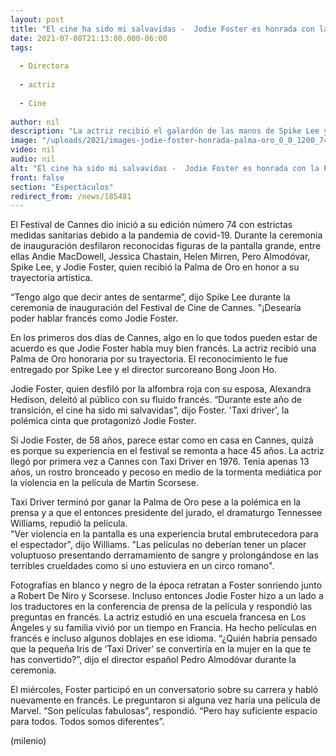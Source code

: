 ```yaml
---
layout: post
title: "El cine ha sido mi salvavidas -  Jodie Foster es honrada con la Palma de Oro en Cannes"
date: 2021-07-08T21:13:00.000-06:00
tags:
  
  - Directora
  
  - actriz
  
  - Cine
  
author: nil
description: "La actriz recibió el galardón de las manos de Spike Lee y el director surcoreano Bong Joon Ho, quienes celebraron sus logros. "
image: "/uploads/2021/images-jodie-foster-honrada-palma-oro_0_0_1200_747.jpg"
video: nil
audio: nil
alt: "El cine ha sido mi salvavidas -  Jodie Foster es honrada con la Palma de Oro en Cannes"
front: false
section: "Espectáculos"
redirect_from: /news/185481
---
```


El Festival de Cannes dio inició a su edición número 74 con estrictas medidas sanitarias debido a la pandemia de covid-19. Durante la ceremonia de inauguración desfilaron reconocidas figuras de la pantalla grande, entre ellas Andie MacDowell, Jessica Chastain, Helen Mirren, Pero Almodóvar, Spike Lee, y Jodie Foster, quien recibió la Palma de Oro en honor a su trayectoria artística. 

“Tengo algo que decir antes de sentarme”, dijo Spike Lee durante la ceremonia de inauguración del Festival de Cine de Cannes. "¡Desearía poder hablar francés como Jodie Foster.

En los primeros dos días de Cannes, algo en lo que todos pueden estar de acuerdo es que Jodie Foster habla muy bien francés. La actriz recibió una Palma de Oro honoraria por su trayectoria. El reconocimiento le fue entregado por Spike Lee y el director surcoreano Bong Joon Ho.  

Jodie Foster, quien desfiló por la alfombra roja con su esposa, Alexandra Hedison, deleitó al público con su fluido francés. 
“Durante este año de transición, el cine ha sido mi salvavidas”, dijo Foster. 
'Taxi driver', la polémica cinta que protagonizó Jodie Foster.

Si Jodie Foster, de 58 años, parece estar como en casa en Cannes, quizá es porque su experiencia en el festival se remonta a hace 45 años. La actriz llegó por primera vez a Cannes con Taxi Driver en 1976. Tenía apenas 13 años, un rostro bronceado y pecoso en medio de la tormenta mediática por la violencia en la película de Martin Scorsese.  

Taxi Driver terminó por ganar la Palma de Oro pese a la polémica en la prensa y a que el entonces presidente del jurado, el dramaturgo Tennessee Williams, repudió la película.  
"Ver violencia en la pantalla es una experiencia brutal embrutecedora para el espectador", dijo Williams. "Las películas no deberían tener un placer voluptuoso presentando derramamiento de sangre y prolongándose en las terribles crueldades como si uno estuviera en un circo romano".

Fotografías en blanco y negro de la época retratan a Foster sonriendo junto a Robert De Niro y Scorsese. Incluso entonces Jodie Foster hizo a un lado a los traductores en la conferencia de prensa de la película y respondió las preguntas en francés. La actriz estudió en una escuela francesa en Los Ángeles y su familia vivió por un tiempo en Francia. Ha hecho películas en francés e incluso algunos doblajes en ese idioma. “¿Quién habría pensado que la pequeña Iris de ‘Taxi Driver’ se convertiría en la mujer en la que te has convertido?”, dijo el director español Pedro Almodóvar durante la ceremonia. 

El miércoles, Foster participó en un conversatorio sobre su carrera y habló nuevamente en francés. Le preguntaron si alguna vez haría una película de Marvel. “Son películas fabulosas”, respondió. “Pero hay suficiente espacio para todos. Todos somos diferentes”.  

(milenio)